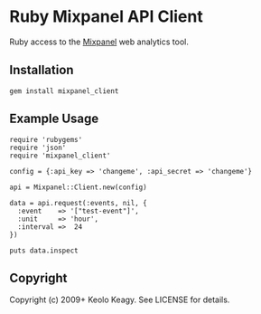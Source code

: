 # Ruby Mixpanel API Client

Ruby access to the [Mixpanel](http://mixpanel.com/) web analytics tool.

## Installation
    gem install mixpanel_client

## Example Usage
    require 'rubygems'
    require 'json'
    require 'mixpanel_client'

    config = {:api_key => 'changeme', :api_secret => 'changeme'}

    api = Mixpanel::Client.new(config)

    data = api.request(:events, nil, {
      :event    => '["test-event"]',
      :unit     => 'hour',
      :interval =>  24
    })

    puts data.inspect

## Copyright

Copyright (c) 2009+ Keolo Keagy. See LICENSE for details.
